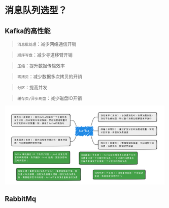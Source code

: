 # 消息队列选型？

## Kafka的高性能

> `消息批处理`：减少网络通信开销

> `顺序写盘`：减少寻道移臂开销

> `压缩`：提升数据传输效率

> `零拷贝`：减少数据多次拷贝的开销

> `分区`：提高并发

> `缓存页/异步刷盘`：减少磁盘IO开销

![](./img/kafka%E7%89%B9%E6%80%A7.png)

## RabbitMq


